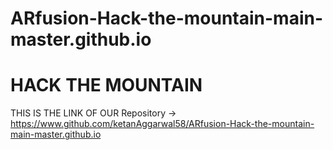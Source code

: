 # ARfusion-Hack-the-mountain-main-master.github.io

<h1>HACK THE MOUNTAIN</h1>

THIS IS THE LINK OF OUR Repository ->   https://www.github.com/ketanAggarwal58/ARfusion-Hack-the-mountain-main-master.github.io

